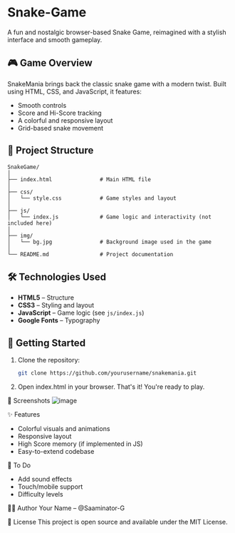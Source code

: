 # Snake-Game

A fun and nostalgic browser-based Snake Game, reimagined with a stylish interface and smooth gameplay.

## 🎮 Game Overview

SnakeMania brings back the classic snake game with a modern twist. Built using HTML, CSS, and JavaScript, it features:
- Smooth controls
- Score and Hi-Score tracking
- A colorful and responsive layout
- Grid-based snake movement

## 📁 Project Structure
```
SnakeGame/
│
├── index.html               # Main HTML file
│
├── css/
│   └── style.css            # Game styles and layout
│
├── js/
│   └── index.js             # Game logic and interactivity (not included here)
│
├── img/
│   └── bg.jpg               # Background image used in the game
│
└── README.md                # Project documentation
```



## 🛠️ Technologies Used

- **HTML5** – Structure
- **CSS3** – Styling and layout
- **JavaScript** – Game logic (see `js/index.js`)
- **Google Fonts** – Typography

## 🚀 Getting Started

1. Clone the repository:

   ```bash
   git clone https://github.com/yourusername/snakemania.git
 2. Open index.html in your browser.
That's it! You're ready to play.

📸 Screenshots
![image](https://github.com/user-attachments/assets/a46255bf-915f-40fe-b92d-dde2a9d9f92f)


✨ Features

- Colorful visuals and animations
- Responsive layout
- High Score memory (if implemented in JS)
- Easy-to-extend codebase

📌 To Do

- Add sound effects
- Touch/mobile support
- Difficulty levels

🧑‍💻 Author
Your Name – @Saaminator-G

📄 License
This project is open source and available under the MIT License.
